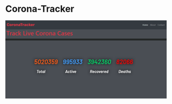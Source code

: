 # Corona-Tracker
![alt tag](https://github.com/Saurabhtiwarii/Corona-Tracker/blob/master/ReadmeImage.png)

